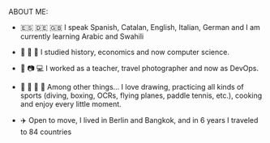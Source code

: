 ABOUT ME:



 
- :es: :de: :gb: I speak Spanish, Catalan, English, Italian, German and I am currently learning Arabic and Swahili
- :green_book: :blue_book: :notebook_with_decorative_cover: I studied history, economics and now computer science.
- :necktie: :camera: :computer: I worked as a teacher, travel photographer and now as DevOps.
- :art: :basketball: :spaghetti: 🌱 Among other things... I love drawing, practicing all kinds of sports (diving, boxing, OCRs, flying planes, paddle tennis, etc.), cooking and enjoy every little moment.

- :airplane: Open to move, I lived in Berlin and Bangkok, and in 6 years I traveled to 84 countries

<!---
KingPixelDamian/KingPixelDamian is a ✨ special ✨ repository because its `README.md` (this file) appears on your GitHub profile.
You can click the Preview link to take a look at your changes.

https://github.com/ikatyang/emoji-cheat-sheet/blob/master/README.md
https://www.webfx.com/tools/emoji-cheat-sheet/

--->

